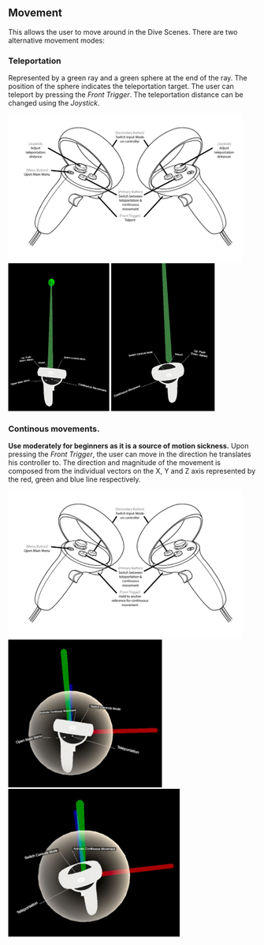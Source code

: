 ## Movement
This allows the user to move around in the Dive Scenes.
There are two alternative movement modes:
### Teleportation
Represented by a green ray and a green sphere at the end of the ray. The position of the sphere indicates the teleportation target. The user can teleport by pressing the *Front Trigger*. The teleportation distance can be changed using the *Joystick*.

<img src="../../../resources/images/schematics/Quest2_controller_mvt_teleportation.png" alt="Teleport Inputs" style="height: 300px;"/>

<img src="../../../resources/images/controls/left_mvt_teleportation.jpg" alt="Left teleport" style="height: 300px;"/>
<img src="../../../resources/images/controls/right_mvt_teleportation.jpg" alt="Right teleport" style="height: 300px;"/>

### Continous movements.
**Use moderately for beginners as it is a source of motion sickness.** Upon pressing the *Front Trigger*, the user can move in the direction he translates his controller to. The direction and magnitude of the movement is composed from the individual vectors on the X, Y and Z axis represented by the red, green and blue line respectively.

<img src="../../../resources/images/schematics/Quest2_controller_mvt_continuous.png" alt="Continuous Move Inputs" style="height: 300px;"/>

<img src="../../../resources/images/controls/left_mvt_continuous.jpg" alt="Left Continuous Move" style="height: 300px;"/>
<img src="../../../resources/images/controls/right_mvt_continuous.jpg" alt="Right Continuous Move" style="height: 300px;"/>